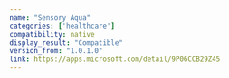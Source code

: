 ```yaml
---
name: "Sensory Aqua"
categories: ['healthcare']
compatibility: native
display_result: "Compatible"
version_from: "1.0.1.0"
link: https://apps.microsoft.com/detail/9P06CCB29Z45
---
```


